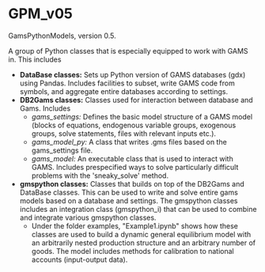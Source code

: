 # GPM_v05
GamsPythonModels, version 0.5. 

A group of Python classes that is especially equipped to work with GAMS in. This includes
- **DataBase classes:** Sets up Python version of GAMS databases (gdx) using Pandas. Includes facilities to subset, write GAMS code from symbols, and aggregate entire databases according to settings.
- **DB2Gams classes:** Classes used for interaction between database and Gams. Includes
  - _gams_settings:_ Defines the basic model structure of a GAMS model (blocks of equations, endogenous variable groups, exogenous groups, solve statements, files with relevant inputs etc.). 
  - _gams_model_py:_ A class that writes .gms files based on the gams_settings file.
  - _gams_model:_ An executable class that is used to interact with GAMS. Includes prespecified ways to solve particularly difficult problems with the 'sneaky_solve' method. 
- **gmspython classes:** Classes that builds on top of the DB2Gams and DataBase classes. This can be used to write and solve entire gams models based on a database and settings. The gmspython classes includes an integration class (gmspython_i) that can be used to combine and integrate various gmspython classes. 
  - Under the folder examples, "Example1.ipynb" shows how these classes are used to build a dynamic general equilibrium model with an arbitrarily nested production structure and an arbitrary number of goods. The model includes methods for calibration to national accounts (input-output data).
